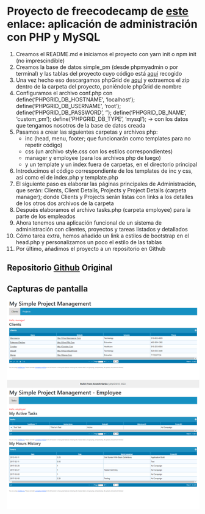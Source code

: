 # Proyecto de freecodecamp de [este](https://www.freecodecamp.org/news/build-a-simple-project-management-application-from-scratch-in-php-5c0f886d8560/) enlace: aplicación de administración con PHP y MySQL

1. Creamos el README.md e iniciamos el proyecto con yarn init o npm init (no imprescindible)
2. Creamos la base de datos simple_pm (desde phpmyadmin o por terminal) y las tablas del proyecto cuyo código está [aquí](https://github.com/phpcontrols/phpgrid-project-management/blob/master/db/simple_pm_install.sql) recogido
3. Una vez hecho eso descargamos phpGrid de [aquí](https://phpgrid.com/download/) y extraemos el zip dentro de la carpeta del proyecto, poniéndole phpGrid de nombre
4. Configuramos el archivo conf.php con define(‘PHPGRID_DB_HOSTNAME’, ‘localhost’); define(‘PHPGRID_DB_USERNAME’, ‘root’); define(‘PHPGRID_DB_PASSWORD’, ‘’); define(‘PHPGRID_DB_NAME’, ‘custom_pm’); define(‘PHPGRID_DB_TYPE’, ‘mysql’); -> con los datos que tengamos nosotros de la base de datos creada
5. Pasamos a crear las siguientes carpetas y archivos php:
   - inc (head, menu, footer; que funcionarán como templates para no repetir código)
   - css (un archivo style.css con los estilos correspondientes)
   - manager y employee (para los archivos php de luego)
   - y un template y un index fuera de carpetas, en el directorio principal
6. Introducimos el código correspondiente de los templates de inc y css, así como el de index.php y template.php
7. El siguiente paso es elaborar las páginas principales de Administración, que serán: Clients, Client Details, Projects y Project Details (carpeta manager); donde Clients y Projects serán listas con links a los detalles de los otros dos archivos de la carpeta
8. Después elaboramos el archivo tasks.php (carpeta employee) para la parte de los empleados
9. Ahora tenemos una aplicación funcional de un sistema de administración con clientes, proyectos y tareas listados y detallados
10. Cómo tarea extra, hemos añadido un link a estilos de bootstrap en el head.php y personalizamos un poco el estilo de las tablas
11. Por último, añadimos el proyecto a un repositorio en Github

## Repositorio [Github](https://github.com/phpcontrols/phpgrid-project-management) Original

## Capturas de pantalla

![Pantalla manager](img/page1.png)
![Pantalla employee](img/page2.png)
